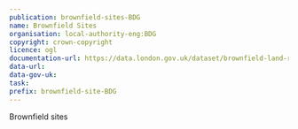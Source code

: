 ```yaml
---
publication: brownfield-sites-BDG
name: Brownfield Sites
organisation: local-authority-eng:BDG
copyright: crown-copyright
licence: ogl
documentation-url: https://data.london.gov.uk/dataset/brownfield-land-register
data-url: 
data-gov-uk: 
task: 
prefix: brownfield-site-BDG
---
```


Brownfield sites

